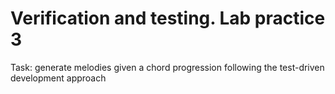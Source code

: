 # Verification and testing. Lab practice 3

Task: generate melodies given a chord progression following the test-driven development approach

